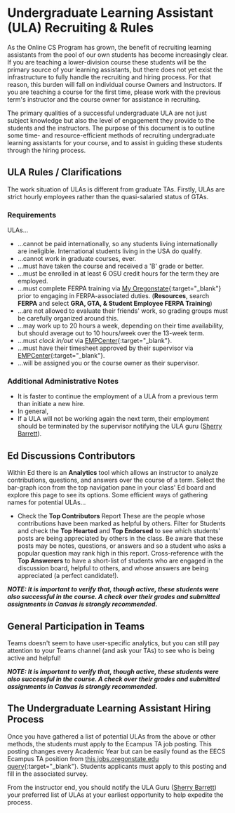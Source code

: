 # Undergraduate Learning Assistant (ULA) Recruiting & Rules

As the Online CS Program has grown, the benefit of recruiting learning assistants from the pool of our own students has become increasingly clear.  If you are teaching a lower-division course these students will be the primary source of your learning assistants, but there does not yet exist the infrastructure to fully handle the recruiting and hiring process.  For that reason, this burden will fall on individual course Owners and Instructors. If you are teaching a course for the first time, please work with the previous term's instructor and the course owner for assistance in recruiting.

The primary qualities of a successful undergraduate ULA are not just subject knowledge but also the level of engagement they provide to the students and the instructors.  The purpose of this document is to outline some time- and resource-efficient methods of recruiting undergraduate learning assistants for your course, and to assist in guiding these students through the hiring process.

## ULA Rules / Clarifications

The work situation of ULAs is different from graduate TAs. Firstly, ULAs are strict hourly employees rather than the quasi-salaried status of GTAs.

### Requirements

ULAs...

- ...cannot be paid internationally, so any students living internationally are ineligible. International students living in the USA do qualify.
- ...cannot work in graduate courses, ever.
- ...must have taken the course and received a 'B' grade or better.
- ...must be enrolled in at least 6 OSU credit hours for the term they are employed.
- ...must complete FERPA training via [My Oregonstate](https://my.oregonstate.edu/web/myosu/employee){:target="\_blank"} prior to engaging in FERPA-associated duties. (**Resources**, search **FERPA** and select **GRA, GTA, & Student Employee FERPA Training**)
- ...are not allowed to evaluate their friends' work, so grading groups must be carefully organized around this.
- ...may work up to 20 hours a week, depending on their time availability, but should average out to 10 hours/week over the 13-week term.
- ...must *clock in/out* via [EMPCenter](https://mytime.oregonstate.edu){:target="\_blank"}.
- ...must have their timesheet approved by their supervisor via [EMPCenter](https://mytime.oregonstate.edu){:target="\_blank"}.
- ...will be assigned you or the course owner as their supervisor.

### Additional Administrative Notes

- It is faster to continue the employment of a ULA from a previous term than initiate a new hire.
- In general, 
- If a ULA will not be working again the next term, their employment should be terminated by the supervisor notifying the ULA guru ([Sherry Barrett](mailto:sherry.barrett@oregonstate.edu)).

## Ed Discussions Contributors

Within Ed there is an **Analytics** tool which allows an instructor to analyze contributions, questions, and answers over the course of a term.  Select the bar-graph icon from the top navigation pane in your class' Ed board and explore this page to see its options.  Some efficient ways of gathering names for potential ULAs...

- Check the **Top Contributors** Report
These are the people whose contributions have been marked as helpful by others. Filter for Students and check the **Top Hearted** and **Top Endorsed** to see which students' posts are being appreciated by others in the class. Be aware that these posts may be notes, questions, or answers and so a student who asks a popular question may rank high in this report. Cross-reference with the **Top Answerers** to have a short-list of students who are engaged in the discussion board, helpful to others, and whose answers are being appreciated (a perfect candidate!).

**_NOTE: It is important to verify that, though active, these students were also successful in the course.  A check over their grades and submitted assignments in Canvas is strongly recommended._**

## General Participation in Teams

Teams doesn't seem to have user-specific analytics, but you can still pay attention to your Teams channel (and ask your TAs) to see who is being active and helpful!

**_NOTE: It is important to verify that, though active, these students were also successful in the course.  A check over their grades and submitted assignments in Canvas is strongly recommended._**

## The Undergraduate Learning Assistant Hiring Process

Once you have gathered a list of potential ULAs from the above or other methods, the students must apply to the Ecampus TA job posting. This posting changes every Academic Year but can be easily found as the EECS Ecampus TA position from [this jobs.oregonstate.edu query](https://jobs.oregonstate.edu/postings/search?utf8=%E2%9C%93&query=Ecampus&query_v0_posted_at_date=&1970%5B%5D=8&query_organizational_tier_3_id%5B%5D=594&225=&commit=Search){:target="\_blank"}.  Students applicants must apply to this posting and fill in the associated survey.

From the instructor end, you should notify the ULA Guru ([Sherry Barrett](mailto:sherry.barrett@oregonstate.edu)) your preferred list of ULAs at your earliest opportunity to help expedite the process.
